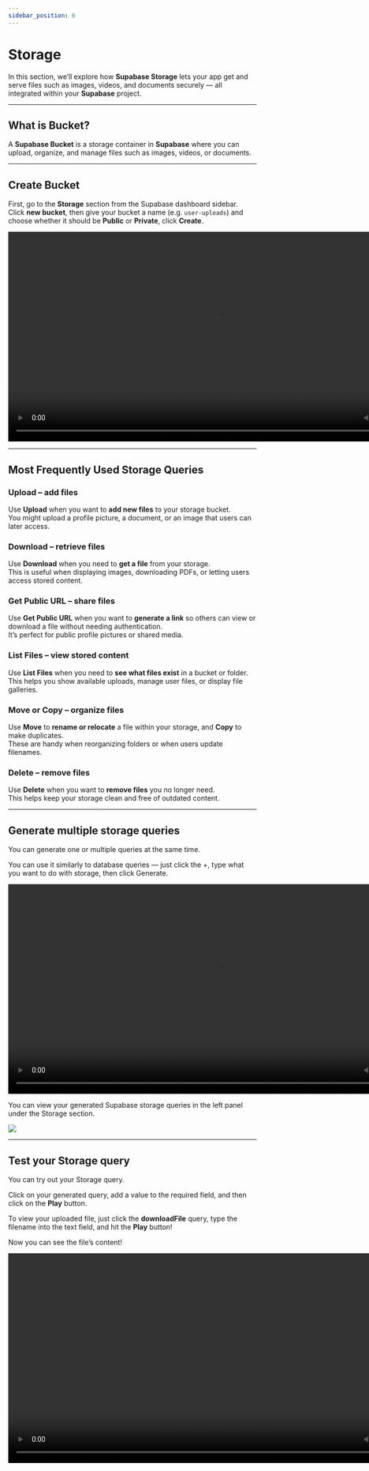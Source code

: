```yaml
---
sidebar_position: 6
---
```


# Storage

In this section, we’ll explore how **Supabase Storage** lets your app get and serve files such as images, videos, and documents securely — all integrated within your **Supabase** project.

---

## What is Bucket?

A **Supabase Bucket** is a storage container in **Supabase** where you can upload, organize, and manage files such as images, videos, or documents.

---

## Create Bucket 

First, go to the **Storage** section from the Supabase dashboard sidebar.  
Click **new bucket**, then give your bucket a name (e.g. `user-uploads`) and choose whether it should be **Public** or **Private**, click **Create**.

<video controls width="850">
  <source src="/videos/supabase/storage/createbucket.webm" type="video/mp4" />
  Your browser does not support the video tag.
</video>

---

## Most Frequently Used Storage Queries

### Upload – add files
Use **Upload** when you want to **add new files** to your storage bucket.  
You might upload a profile picture, a document, or an image that users can later access.

### Download – retrieve files
Use **Download** when you need to **get a file** from your storage.  
This is useful when displaying images, downloading PDFs, or letting users access stored content.

### Get Public URL – share files
Use **Get Public URL** when you want to **generate a link** so others can view or download a file without needing authentication.  
It’s perfect for public profile pictures or shared media.


### List Files – view stored content
Use **List Files** when you need to **see what files exist** in a bucket or folder.  
This helps you show available uploads, manage user files, or display file galleries.

### Move or Copy – organize files
Use **Move** to **rename or relocate** a file within your storage, and **Copy** to make duplicates.  
These are handy when reorganizing folders or when users update filenames.

### Delete – remove files
Use **Delete** when you want to **remove files** you no longer need.  
This helps keep your storage clean and free of outdated content.

---

## Generate multiple storage queries

You can generate one or multiple queries at the same time.

You can use it similarly to database queries — just click the +, type what you want to do with storage, then click Generate. 

<video controls width="850">
  <source src="/videos/supabase/storage/createqueries.webm" type="video/mp4" />
  Your browser does not support the video tag.
</video>

You can view your generated Supabase storage queries in the left panel under the Storage section.

![](/img/supabase/storage.jpg)

---

## Test your Storage query

You can try out your Storage query.

Click on your generated query, add a value to the required field, and then click on the **Play** button.   

To view your uploaded file, just click the **downloadFile** query, type the filename into the text field, and hit the **Play** button!

Now you can see the file’s content!

<video controls width="850">
  <source src="/videos/supabase/storage/example.webm" type="video/mp4" />
  Your browser does not support the video tag.
</video>